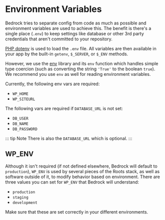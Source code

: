 # Environment Variables

Bedrock tries to separate config from code as much as possible and environment variables are used to achieve this. The benefit is there's a single place (`.env`) to keep settings like database or other 3rd party credentials that aren't committed to your repository.

[PHP dotenv](https://github.com/vlucas/phpdotenv) is used to load the `.env` file. All variables are then available in your app by the built-in `getenv`, `$_SERVER`, or `$_ENV` methods.

However, we use the [env](https://github.com/oscarotero/env) library and its `env` function which handles simple type coercion (such as converting the string `'True'` to the boolean `true`). We recommend you use `env` as well for reading environment variables.

Currently, the following env vars are required:
- `WP_HOME`
- `WP_SITEURL`

The following vars are required if `DATABASE_URL` is not set:
- `DB_USER`
- `DB_NAME`
- `DB_PASSWORD`

::: tip Note
There is also the `DATABASE_URL` which is optional.
:::

## WP_ENV

Although it isn't required (if not defined elsewhere, Bedrock will default to `production`), `WP_ENV` is used by several pieces of the Roots stack, as well as software outside of it, to modify behavior based on environment. There are three values you can set for `WP_ENV` that Bedrock will understand:

- `production`
- `staging`
- `development`

Make sure that these are set correctly in your different environments.
